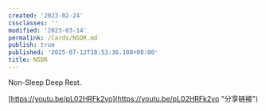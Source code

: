 ```yaml
---
created: '2023-02-24'
cssclasses: ''
modified: '2023-03-14'
permalink: /Cards/NSDR.md
publish: true
published: '2025-07-12T18:53:36.108+08:00'
title: NSDR
---
```

Non-Sleep Deep Rest.

[https://youtu.be/pL02HRFk2vo](https://youtu.be/pL02HRFk2vo "分享链接")
